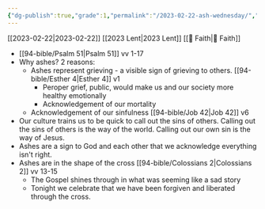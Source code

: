```yaml
---
{"dg-publish":true,"grade":1,"permalink":"/2023-02-22-ash-wednesday/","dgPassFrontmatter":true}
---
```



[[2023-02-22\|2023-02-22]] [[2023 Lent\|2023 Lent]] [[📘 Faith\|📘 Faith]]

* [[94-bible/Psalm 51\|Psalm 51]] vv 1-17
* Why ashes? 2 reasons:
    * Ashes represent grieving - a visible sign of grieving to others. [[94-bible/Esther 4\|Esther 4]] v1
        * Peroper grief, public, would make us and our society more healthy emotionally
        * Acknowledgement of our mortality
    * Acknowledgement of our sinfulness [[94-bible/Job 42\|Job 42]] v6
* Our culture trains us to be quick to call out the sins of others. Calling out the sins of others is the way of the world. Calling out our own sin is the way of Jesus.
* Ashes are a sign to God and each other that we acknowledge everything isn't right.
* Ashes are in the shape of the cross [[94-bible/Colossians 2\|Colossians 2]] vv 13-15
    * The Gospel shines through in what was seeming like a sad story
    * Tonight we celebrate that we have been forgiven and liberated through the cross.